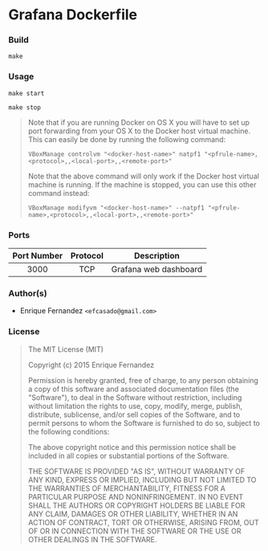 Grafana Dockerfile
===================

### Build

```
make
```


### Usage

```
make start
```

```
make stop
```

> Note that if you are running Docker on OS X you will have to set up
> port forwarding from your OS X to the Docker host virtual machine.
> This can easily be done by running the following command:
>
> ```
> VBoxManage controlvm "<docker-host-name>" natpf1 "<pfrule-name>,<protocol>,,<local-port>,,<remote-port>"
> ```
>
> Note that the above command will only work if the Docker host
> virtual machine is running. If the machine is stopped, you can use
> this other command instead:
>
> ```
> VBoxManage modifyvm "<docker-host-name>" --natpf1 "<pfrule-name>,<protocol>,,<local-port>,,<remote-port>"
> ```

### Ports

| Port Number | Protocol | Description                                                  |
|:-----------:|:--------:|--------------------------------------------------------------|
| 3000        | TCP      | Grafana web dashboard                                        |


### Author(s)

- Enrique Fernandez `<efcasado@gmail.com>`


### License

> The MIT License (MIT)
>
> Copyright (c) 2015 Enrique Fernandez
>
> Permission is hereby granted, free of charge, to any person obtaining a copy
> of this software and associated documentation files (the "Software"), to deal
> in the Software without restriction, including without limitation the rights
> to use, copy, modify, merge, publish, distribute, sublicense, and/or sell
> copies of the Software, and to permit persons to whom the Software is
> furnished to do so, subject to the following conditions:
>
> The above copyright notice and this permission notice shall be included in
> all copies or substantial portions of the Software.
>
> THE SOFTWARE IS PROVIDED "AS IS", WITHOUT WARRANTY OF ANY KIND, EXPRESS OR
> IMPLIED, INCLUDING BUT NOT LIMITED TO THE WARRANTIES OF MERCHANTABILITY,
> FITNESS FOR A PARTICULAR PURPOSE AND NONINFRINGEMENT. IN NO EVENT SHALL THE
> AUTHORS OR COPYRIGHT HOLDERS BE LIABLE FOR ANY CLAIM, DAMAGES OR OTHER
> LIABILITY, WHETHER IN AN ACTION OF CONTRACT, TORT OR OTHERWISE, ARISING FROM,
> OUT OF OR IN CONNECTION WITH THE SOFTWARE OR THE USE OR OTHER DEALINGS IN
> THE SOFTWARE.